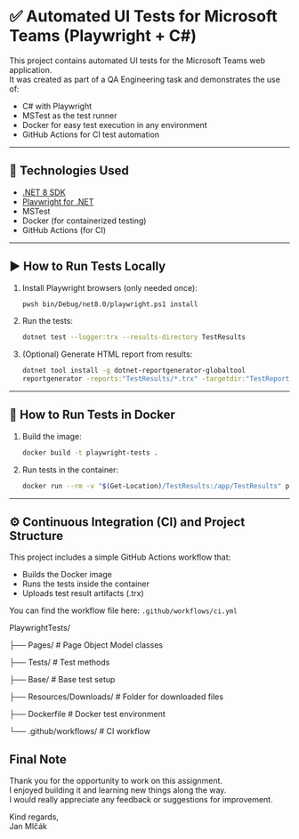 # ✅ Automated UI Tests for Microsoft Teams (Playwright + C#)

This project contains automated UI tests for the Microsoft Teams web application.  
It was created as part of a QA Engineering task and demonstrates the use of:

- C# with Playwright
- MSTest as the test runner
- Docker for easy test execution in any environment
- GitHub Actions for CI test automation

---

## 🔧 Technologies Used

- [.NET 8 SDK](https://dotnet.microsoft.com/)
- [Playwright for .NET](https://playwright.dev/dotnet/)
- MSTest
- Docker (for containerized testing)
- GitHub Actions (for CI)

---

## ▶️ How to Run Tests Locally

1. Install Playwright browsers (only needed once):

    ```bash
    pwsh bin/Debug/net8.0/playwright.ps1 install
    ```

2. Run the tests:

    ```bash
    dotnet test --logger:trx --results-directory TestResults
    ```

3. (Optional) Generate HTML report from results:

    ```bash
    dotnet tool install -g dotnet-reportgenerator-globaltool
    reportgenerator -reports:"TestResults/*.trx" -targetdir:"TestReport" -reporttypes:Html
    ```

---

## 🐳 How to Run Tests in Docker

1. Build the image:

    ```bash
    docker build -t playwright-tests .
    ```

2. Run tests in the container:

    ```bash
    docker run --rm -v "$(Get-Location)/TestResults:/app/TestResults" playwright-tests
    ```

---

## ⚙️ Continuous Integration (CI) and Project Structure

This project includes a simple GitHub Actions workflow that:

- Builds the Docker image
- Runs the tests inside the container
- Uploads test result artifacts (.trx)

You can find the workflow file here:
`.github/workflows/ci.yml`

PlaywrightTests/

├── Pages/ # Page Object Model classes

├── Tests/ # Test methods

├── Base/ # Base test setup

├── Resources/Downloads/ # Folder for downloaded files

├── Dockerfile # Docker test environment

└── .github/workflows/ # CI workflow

## Final Note

Thank you for the opportunity to work on this assignment.  
I enjoyed building it and learning new things along the way.  
I would really appreciate any feedback or suggestions for improvement.

Kind regards,  
Jan Mlčák


